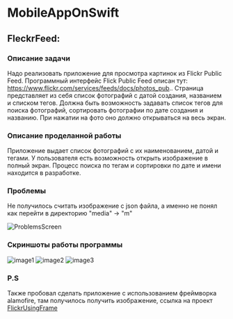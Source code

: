 # MobileAppOnSwift

## **FleckrFeed:**

### Описание задачи

Надо реализовать приложение для просмотра картинок из Flickr Public Feed.
Программный интерфейс Flick Public Feed описан тут:
https://www.flickr.com/services/feeds/docs/photos_pub..
Страница представляет из себя список фотографий с датой создания, названием и
списком тегов.
Должна быть возможность задавать список тегов для поиска фотографий,
сортировать фотографии по дате создания и названию.
При нажатии на фото оно должно открываться на весь экран.     

### Описание проделанной работы 

Приложение выдает список фотографий с их наименованием, датой и тегами. У пользователя есть возможность открыть изображение в полный экран. 
Процесс поиска по тегам и сортировки по дате и имени находится в разработке.

### Проблемы

Не получилось считать изображение с json файла, а именно не понял как перейти в директорию "media" -> "m"

![ProblemsScreen]()

### Скриншоты работы программы

![image1]()
![image2]()
![image3]()

### P.S
Также пробовал сделать приложение с использованием фреймворка alamofire, там получилось получить изображение, ссылка на проект [FlickrUsingFrame](https://github.com/RyabininK4/MobileAppOnSwift/tree/master/FlickrFeed)
